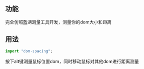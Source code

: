 
## 功能
完全仿照蓝湖测量工具开发，测量你的dom大小和距离

## 用法
```javascript
import "dom-spacing";
```
按下alt键测量鼠标位置dom，同时移动鼠标对其他dom进行距离测量
